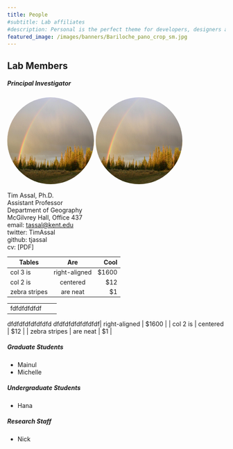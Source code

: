 ```yaml
---
title: People
#subtitle: Lab affiliates
#description: Personal is the perfect theme for developers, designers and other creatives.
featured_image: /images/banners/Bariloche_pano_crop_sm.jpg
---
```


## Lab Members

##### Principal Investigator 

<img class="img-circle img-responsive img-center" src="/images/teampic/LM-rainbow.JPG" alt="" height="200" width="200" style="border-radius:50%">

<img class="img-circle img-responsive img-left" src="/images/teampic/LM-rainbow.JPG" alt="" height="200" width="200" style="border-radius:50%">





Tim Assal, Ph.D.  
Assistant Professor  
Department of Geography  
McGilvrey Hall, Office 437   
email: tassal@kent.edu  
twitter: TimAssal  
github: tjassal  
cv: [PDF]  



| Tables        | Are           | Cool  |
| ------------- |:-------------:| -----:|
| col 3 is      | right-aligned | $1600 |
| col 2 is      | centered      |   $12 |
| zebra stripes | are neat      |    $1 |


|               |               |       |
| ------------- |:-------------:| -----:|
| fdfdfdfdfdf
dfdfdfdfdfdfdfd
dfdfdfdfdfdfdfdf| right-aligned | $1600 |
| col 2 is      | centered      |   $12 |
| zebra stripes | are neat      |    $1 |





##### Graduate Students 

* Mainul
* Michelle

##### Undergraduate Students 

* Hana

##### Research Staff 

* Nick 




